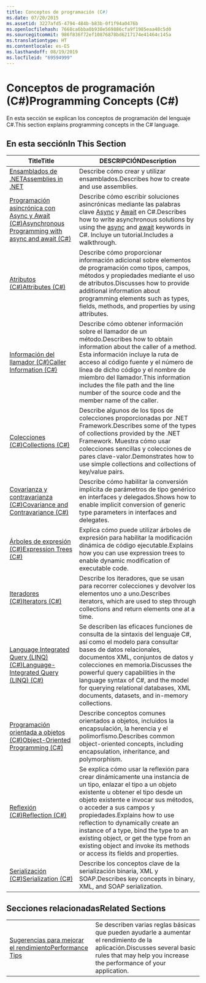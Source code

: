 ```yaml
---
title: Conceptos de programación (C#)
ms.date: 07/20/2015
ms.assetid: 3227afd5-4794-484b-b83b-0f1f94a0476b
ms.openlocfilehash: 7668ca6bba0b938e569886cfa9f1985eaa48c5d0
ms.sourcegitcommit: 986f836f72ef10876878bd6217174e41464c145a
ms.translationtype: HT
ms.contentlocale: es-ES
ms.lasthandoff: 08/19/2019
ms.locfileid: "69594999"
---
```

# <a name="programming-concepts-c"></a><span data-ttu-id="d1ae6-102">Conceptos de programación (C#)</span><span class="sxs-lookup"><span data-stu-id="d1ae6-102">Programming Concepts (C#)</span></span>
<span data-ttu-id="d1ae6-103">En esta sección se explican los conceptos de programación del lenguaje C#.</span><span class="sxs-lookup"><span data-stu-id="d1ae6-103">This section explains programming concepts in the C# language.</span></span>  
  
## <a name="in-this-section"></a><span data-ttu-id="d1ae6-104">En esta sección</span><span class="sxs-lookup"><span data-stu-id="d1ae6-104">In This Section</span></span>  
  
|<span data-ttu-id="d1ae6-105">Title</span><span class="sxs-lookup"><span data-stu-id="d1ae6-105">Title</span></span>|<span data-ttu-id="d1ae6-106">DESCRIPCIÓN</span><span class="sxs-lookup"><span data-stu-id="d1ae6-106">Description</span></span>|  
|-----------|-----------------|  
|[<span data-ttu-id="d1ae6-107">Ensamblados de .NET</span><span class="sxs-lookup"><span data-stu-id="d1ae6-107">Assemblies in .NET</span></span>](../../../standard/assembly/index.md)|<span data-ttu-id="d1ae6-108">Describe cómo crear y utilizar ensamblados.</span><span class="sxs-lookup"><span data-stu-id="d1ae6-108">Describes how to create and use assemblies.</span></span>|  
|[<span data-ttu-id="d1ae6-109">Programación asincrónica con Async y Await (C#)</span><span class="sxs-lookup"><span data-stu-id="d1ae6-109">Asynchronous Programming with async and await (C#)</span></span>](./async/index.md)|<span data-ttu-id="d1ae6-110">Describe cómo escribir soluciones asincrónicas mediante las palabras clave [Async](../../language-reference/keywords/async.md) y [Await](../../language-reference/keywords/await.md) en C#.</span><span class="sxs-lookup"><span data-stu-id="d1ae6-110">Describes how to write asynchronous solutions by using the [async](../../language-reference/keywords/async.md) and [await](../../language-reference/keywords/await.md) keywords in C#.</span></span> <span data-ttu-id="d1ae6-111">Incluye un tutorial.</span><span class="sxs-lookup"><span data-stu-id="d1ae6-111">Includes a walkthrough.</span></span>|  
|[<span data-ttu-id="d1ae6-112">Atributos (C#)</span><span class="sxs-lookup"><span data-stu-id="d1ae6-112">Attributes (C#)</span></span>](./attributes/index.md)|<span data-ttu-id="d1ae6-113">Describe cómo proporcionar información adicional sobre elementos de programación como tipos, campos, métodos y propiedades mediante el uso de atributos.</span><span class="sxs-lookup"><span data-stu-id="d1ae6-113">Discusses how to provide additional information about programming elements such as types, fields, methods, and properties by using attributes.</span></span>|  
|[<span data-ttu-id="d1ae6-114">Información del llamador (C#)</span><span class="sxs-lookup"><span data-stu-id="d1ae6-114">Caller Information (C#)</span></span>](./caller-information.md)|<span data-ttu-id="d1ae6-115">Describe cómo obtener información sobre el llamador de un método.</span><span class="sxs-lookup"><span data-stu-id="d1ae6-115">Describes how to obtain information about the caller of a method.</span></span> <span data-ttu-id="d1ae6-116">Esta información incluye la ruta de acceso al código fuente y el número de línea de dicho código y el nombre de miembro del llamador.</span><span class="sxs-lookup"><span data-stu-id="d1ae6-116">This information includes the file path and the line number of the source code and the member name of the caller.</span></span>|  
|[<span data-ttu-id="d1ae6-117">Colecciones (C#)</span><span class="sxs-lookup"><span data-stu-id="d1ae6-117">Collections (C#)</span></span>](./collections.md)|<span data-ttu-id="d1ae6-118">Describe algunos de los tipos de colecciones proporcionadas por .NET Framework.</span><span class="sxs-lookup"><span data-stu-id="d1ae6-118">Describes some of the types of collections provided by the .NET Framework.</span></span> <span data-ttu-id="d1ae6-119">Muestra cómo usar colecciones sencillas y colecciones de pares clave-valor.</span><span class="sxs-lookup"><span data-stu-id="d1ae6-119">Demonstrates how to use simple collections and collections of key/value pairs.</span></span>|  
|[<span data-ttu-id="d1ae6-120">Covarianza y contravarianza (C#)</span><span class="sxs-lookup"><span data-stu-id="d1ae6-120">Covariance and Contravariance (C#)</span></span>](./covariance-contravariance/index.md)|<span data-ttu-id="d1ae6-121">Describe cómo habilitar la conversión implícita de parámetros de tipo genérico en interfaces y delegados.</span><span class="sxs-lookup"><span data-stu-id="d1ae6-121">Shows how to enable implicit conversion of generic type parameters in interfaces and delegates.</span></span>|  
|[<span data-ttu-id="d1ae6-122">Árboles de expresión (C#)</span><span class="sxs-lookup"><span data-stu-id="d1ae6-122">Expression Trees (C#)</span></span>](./expression-trees/index.md)|<span data-ttu-id="d1ae6-123">Explica cómo puede utilizar árboles de expresión para habilitar la modificación dinámica de código ejecutable.</span><span class="sxs-lookup"><span data-stu-id="d1ae6-123">Explains how you can use expression trees to enable dynamic modification of executable code.</span></span>|  
|[<span data-ttu-id="d1ae6-124">Iteradores (C#)</span><span class="sxs-lookup"><span data-stu-id="d1ae6-124">Iterators (C#)</span></span>](./iterators.md)|<span data-ttu-id="d1ae6-125">Describe los iteradores, que se usan para recorrer colecciones y devolver los elementos uno a uno.</span><span class="sxs-lookup"><span data-stu-id="d1ae6-125">Describes iterators, which are used to step through collections and return elements one at a time.</span></span>|  
|[<span data-ttu-id="d1ae6-126">Language Integrated Query (LINQ) (C#)</span><span class="sxs-lookup"><span data-stu-id="d1ae6-126">Language-Integrated Query (LINQ) (C#)</span></span>](./linq/index.md)|<span data-ttu-id="d1ae6-127">Se describen las eficaces funciones de consulta de la sintaxis del lenguaje C#, así como el modelo para consultar bases de datos relacionales, documentos XML, conjuntos de datos y colecciones en memoria.</span><span class="sxs-lookup"><span data-stu-id="d1ae6-127">Discusses the powerful query capabilities in the language syntax of C#, and the model for querying relational databases, XML documents, datasets, and in-memory collections.</span></span>|  
|[<span data-ttu-id="d1ae6-128">Programación orientada a objetos (C#)</span><span class="sxs-lookup"><span data-stu-id="d1ae6-128">Object-Oriented Programming (C#)</span></span>](./object-oriented-programming.md)|<span data-ttu-id="d1ae6-129">Describe conceptos comunes orientados a objetos, incluidos la encapsulación, la herencia y el polimorfismo.</span><span class="sxs-lookup"><span data-stu-id="d1ae6-129">Describes common object-oriented concepts, including encapsulation, inheritance, and polymorphism.</span></span>|  
|[<span data-ttu-id="d1ae6-130">Reflexión (C#)</span><span class="sxs-lookup"><span data-stu-id="d1ae6-130">Reflection (C#)</span></span>](./reflection.md)|<span data-ttu-id="d1ae6-131">Se explica cómo usar la reflexión para crear dinámicamente una instancia de un tipo, enlazar el tipo a un objeto existente u obtener el tipo desde un objeto existente e invocar sus métodos, o acceder a sus campos y propiedades.</span><span class="sxs-lookup"><span data-stu-id="d1ae6-131">Explains how to use reflection to dynamically create an instance of a type, bind the type to an existing object, or get the type from an existing object and invoke its methods or access its fields and properties.</span></span>|  
|[<span data-ttu-id="d1ae6-132">Serialización (C#)</span><span class="sxs-lookup"><span data-stu-id="d1ae6-132">Serialization (C#)</span></span>](./serialization/index.md)|<span data-ttu-id="d1ae6-133">Describe los conceptos clave de la serialización binaria, XML y SOAP.</span><span class="sxs-lookup"><span data-stu-id="d1ae6-133">Describes key concepts in binary, XML, and SOAP serialization.</span></span>|  
  
## <a name="related-sections"></a><span data-ttu-id="d1ae6-134">Secciones relacionadas</span><span class="sxs-lookup"><span data-stu-id="d1ae6-134">Related Sections</span></span>  
  
|||  
|---|---|  
|[<span data-ttu-id="d1ae6-135">Sugerencias para mejorar el rendimiento</span><span class="sxs-lookup"><span data-stu-id="d1ae6-135">Performance Tips</span></span>](../../../framework/performance/performance-tips.md) | <span data-ttu-id="d1ae6-136">Se describen varias reglas básicas que pueden ayudarle a aumentar el rendimiento de la aplicación.</span><span class="sxs-lookup"><span data-stu-id="d1ae6-136">Discusses several basic rules that may help you increase the performance of your application.</span></span>|
